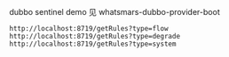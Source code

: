 dubbo sentinel demo 见 whatsmars-dubbo-provider-boot

`http://localhost:8719/getRules?type=flow`
`http://localhost:8719/getRules?type=degrade`
`http://localhost:8719/getRules?type=system`
